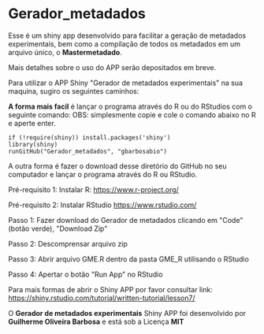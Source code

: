 # Gerador_metadados
Esse é um shiny app desenvolvido para facilitar a geração de metadados experimentais, bem como a compilação de todos os metadados em um arquivo único, o **Mastermetadado**.

Mais detalhes sobre o uso do APP serão depositados em breve.

Para utilizar o APP Shiny "Gerador de metadados experimentais" na sua maquina, sugiro os seguintes caminhos:

**A forma mais facil** é lançar o programa através do R ou do RStudios com o seguinte comando:
OBS: simplesmente copie e cole o comando abaixo no R e aperte enter.

  ```
if (!require(shiny)) install.packages('shiny')
library(shiny)
runGitHub("Gerador_metadados", "gbarbosabio")
```

A outra forma é fazer o download desse diretório do GitHub no seu computador e lançar o programa através do R ou RStudio.


Pré-requisito 1: Instalar R: <h>https://www.r-project.org/<h>
  
Pré-requisito 2: Instalar RStudio <h>https://www.rstudio.com/<h>
  
Passo 1: Fazer download do Gerador de metadados clicando em "Code" (botão verde), "Download Zip"
  
Passo 2: Descomprensar arquivo zip
  
Passo 3: Abrir arquivo GME.R dentro da pasta GME_R utilisando o RStudio
  
Passo 4: Apertar o botão "Run App" no RStudio  

Para mais formas de abrir o Shiny APP por favor consultar link: <h>https://shiny.rstudio.com/tutorial/written-tutorial/lesson7/<h>
  
O **Gerador de metadados experimentais** Shiny APP foi desenvolvido por **Guilherme Oliveira Barbosa** e está sob a Licença **MIT**
